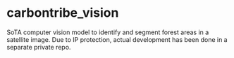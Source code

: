 # carbontribe_vision

SoTA computer vision model to identify and segment forest areas in a satellite image.
Due to IP protection, actual development has been done in a separate private repo.
